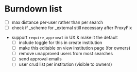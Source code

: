 # Burndown list

* [ ] max distance per-user rather than per search
* [ ] check if \_scheme for \_external still necessary after ProxyFix
* support `require_approval` in UX & make it the default
	- [ ] include toggle for this in create institution
	- [ ] make this editable on view institution page (for owners)
	- [ ] remove unapproved users from most searches
	- [ ] send approval emails
	- [ ] user crud list per institution (visible to owners)
